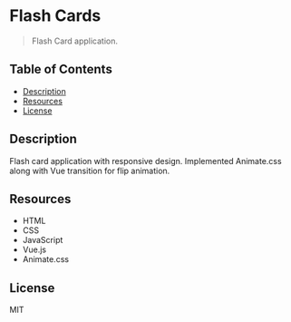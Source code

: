 # **Flash Cards**
> Flash Card application.

## Table of Contents
- [ Description ](#desc)
- [ Resources ](#resources)
- [ License ](#license)

<a name="desc"></a>
## Description
Flash card application with responsive design. Implemented Animate.css along with Vue transition for flip animation.

<a name="resources"></a>
## Resources
- HTML
- CSS
- JavaScript
- Vue.js
- Animate.css

<a name="license"></a>
## License

MIT

